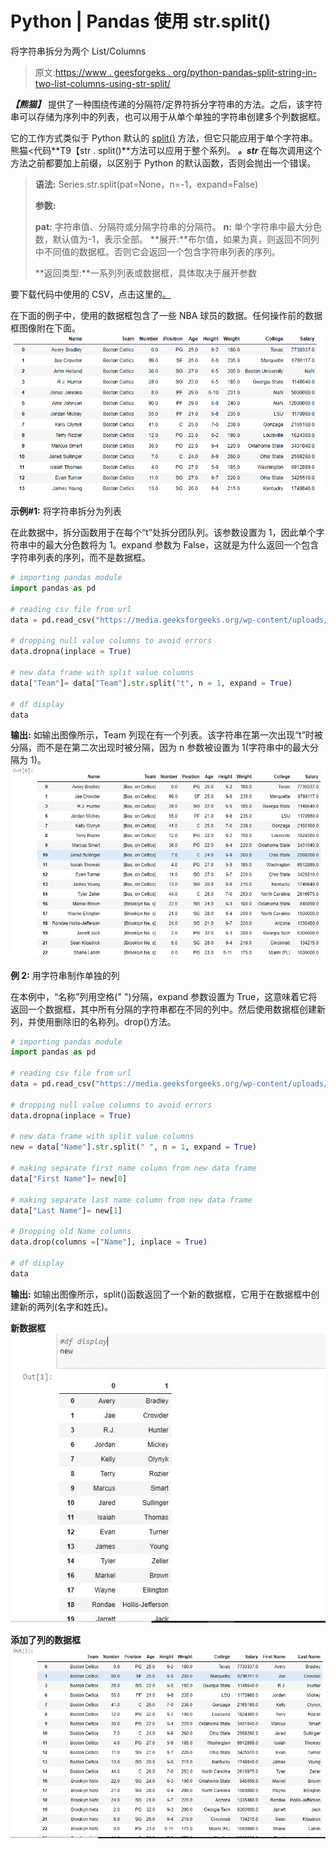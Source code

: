 # Python | Pandas 使用 str.split()

将字符串拆分为两个 List/Columns

> 原文:[https://www . geesforgeks . org/python-pandas-split-string-in-two-list-columns-using-str-split/](https://www.geeksforgeeks.org/python-pandas-split-strings-into-two-list-columns-using-str-split/)

***【熊猫】*** 提供了一种围绕传递的分隔符/定界符拆分字符串的方法。之后，该字符串可以存储为序列中的列表，也可以用于从单个单独的字符串创建多个列数据框。

它的工作方式类似于 Python 默认的 [split()](https://www.geeksforgeeks.org/python-string-split/) 方法，但它只能应用于单个字符串。熊猫<代码**T9【str . split()**方法可以应用于整个系列。 ***。str*** 在每次调用这个方法之前都要加上前缀，以区别于 Python 的默认函数，否则会抛出一个错误。

> **语法:** Series.str.split(pat=None，n=-1，expand=False)
> 
> **参数:**
> 
> **pat:** 字符串值、分隔符或分隔字符串的分隔符。
> **n:** 单个字符串中最大分色数，默认值为-1，表示全部。
> **展开:**布尔值，如果为真，则返回不同列中不同值的数据框。否则它会返回一个包含字符串列表的序列。
> 
> **返回类型:**一系列列表或数据框，具体取决于展开参数

要下载代码中使用的 CSV，点击这里的[。](https://media.geeksforgeeks.org/wp-content/uploads/nba.csv)

在下面的例子中，使用的数据框包含了一些 NBA 球员的数据。任何操作前的数据框图像附在下面。
![](img/059440a9724a31605af091e2c484fb0c.png)

**示例#1:** 将字符串拆分为列表

在此数据中，拆分函数用于在每个“t”处拆分团队列。该参数设置为 1，因此单个字符串中的最大分色数将为 1。expand 参数为 False，这就是为什么返回一个包含字符串列表的序列，而不是数据框。

```py
# importing pandas module 
import pandas as pd

# reading csv file from url 
data = pd.read_csv("https://media.geeksforgeeks.org/wp-content/uploads/nba.csv")

# dropping null value columns to avoid errors
data.dropna(inplace = True)

# new data frame with split value columns
data["Team"]= data["Team"].str.split("t", n = 1, expand = True)

# df display
data
```

**输出:**
如输出图像所示，Team 列现在有一个列表。该字符串在第一次出现“t”时被分隔，而不是在第二次出现时被分隔，因为 n 参数被设置为 1(字符串中的最大分隔为 1)。
![](img/42b02136e9aa51d62eedb5e6abc41abc.png)

**例 2:** 用字符串制作单独的列

在本例中，“名称”列用空格(" ")分隔，expand 参数设置为 True，这意味着它将返回一个数据框，其中所有分隔的字符串都在不同的列中。然后使用数据框创建新列，并使用删除旧的名称列。drop()方法。

```py
# importing pandas module 
import pandas as pd

# reading csv file from url 
data = pd.read_csv("https://media.geeksforgeeks.org/wp-content/uploads/nba.csv")

# dropping null value columns to avoid errors
data.dropna(inplace = True)

# new data frame with split value columns
new = data["Name"].str.split(" ", n = 1, expand = True)

# making separate first name column from new data frame
data["First Name"]= new[0]

# making separate last name column from new data frame
data["Last Name"]= new[1]

# Dropping old Name columns
data.drop(columns =["Name"], inplace = True)

# df display
data
```

**输出:**
如输出图像所示，split()函数返回了一个新的数据框，它用于在数据框中创建新的两列(名字和姓氏)。

**新数据框**
![](img/40601b3586c9b9e651ca072a638de313.png)

**添加了列的数据框**
![](img/005af45f82fe894ba4925799cb56082c.png)